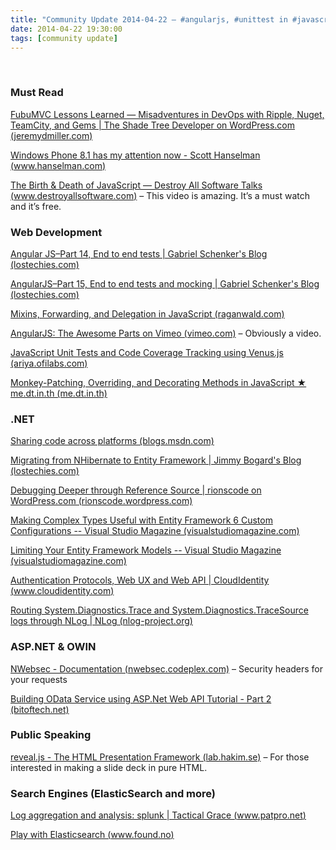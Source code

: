 ```yaml
---
title: "Community Update 2014-04-22 – #angularjs, #unittest in #javascript, #ef6, #nhibernate migration and more"
date: 2014-04-22 19:30:00
tags: [community update]
---
```


&nbsp;

### Must Read

[FubuMVC Lessons Learned — Misadventures in DevOps with Ripple, Nuget, TeamCity, and Gems | The Shade Tree Developer on WordPress.com (jeremydmiller.com)](http://jeremydmiller.com/2014/04/18/fubumvc-build-management/)

[Windows Phone 8.1 has my attention now - Scott Hanselman (www.hanselman.com)](http://www.hanselman.com/blog/WindowsPhone81HasMyAttentionNow.aspx)

[The Birth &amp; Death of JavaScript — Destroy All Software Talks (www.destroyallsoftware.com)](https://www.destroyallsoftware.com/talks/the-birth-and-death-of-javascript) – This video is amazing. It’s a must watch and it’s free.

### Web Development

[Angular JS–Part 14, End to end tests | Gabriel Schenker's Blog (lostechies.com)](http://lostechies.com/gabrielschenker/2014/04/18/angular-jspart-14-end-to-end-tests/)

[AngularJS–Part 15, End to end tests and mocking | Gabriel Schenker's Blog (lostechies.com)](http://lostechies.com/gabrielschenker/2014/04/21/angularjspart-15-end-to-end-tests-and-mocking/)

[Mixins, Forwarding, and Delegation in JavaScript (raganwald.com)](http://raganwald.com/2014/04/10/mixins-forwarding-delegation.html)

[AngularJS: The Awesome Parts on Vimeo (vimeo.com)](http://vimeo.com/90388983) – Obviously a video.

[JavaScript Unit Tests and Code Coverage Tracking using Venus.js (ariya.ofilabs.com)](http://ariya.ofilabs.com/2014/04/javascript-unit-tests-and-code-coverage-tracking-using-venus-js.html)

[Monkey-Patching, Overriding, and Decorating Methods in JavaScript ★ me.dt.in.th (me.dt.in.th)](http://me.dt.in.th/page/JavaScript-override/)

### .NET

[Sharing code across platforms (blogs.msdn.com)](http://blogs.msdn.com/b/dotnet/archive/2014/04/21/sharing-code-across-platforms.aspx)

[Migrating from NHibernate to Entity Framework | Jimmy Bogard's Blog (lostechies.com)](http://lostechies.com/jimmybogard/2014/04/22/migrating-from-nhibernate-to-entity-framework/)

[Debugging Deeper through Reference Source | rionscode on WordPress.com (rionscode.wordpress.com)](http://rionscode.wordpress.com/2014/04/11/debugging-deeper-through-reference-source/)

[Making Complex Types Useful with Entity Framework 6 Custom Configurations -- Visual Studio Magazine (visualstudiomagazine.com)](http://visualstudiomagazine.com/articles/2014/04/01/making-complex-types-useful.aspx)

[Limiting Your Entity Framework Models -- Visual Studio Magazine (visualstudiomagazine.com)](http://visualstudiomagazine.com/blogs/tool-tracker/2014/04/limiting-ef-models.aspx)

[Authentication Protocols, Web UX and Web API | CloudIdentity (www.cloudidentity.com)](http://www.cloudidentity.com/blog/2014/04/22/authentication-protocols-web-ux-and-web-api/)

[Routing System.Diagnostics.Trace and System.Diagnostics.TraceSource logs through NLog | NLog (nlog-project.org)](http://nlog-project.org/2010/09/02/routing-system-diagnostics-trace-and-system-diagnostics-tracesource-logs-through-nlog.html)

### ASP.NET &amp; OWIN

[NWebsec - Documentation (nwebsec.codeplex.com)](https://nwebsec.codeplex.com/wikipage?&amp;title=NWebsec.Owin "NWebsec.Owin") – Security headers for your requests

[Building OData Service using ASP.Net Web API Tutorial - Part 2 (bitoftech.net)](http://bitoftech.net/2014/04/16/create-read-only-odata-endpoint-using-asp-net-web-api/)

### Public Speaking

[reveal.js - The HTML Presentation Framework (lab.hakim.se)](http://lab.hakim.se/reveal-js/) – For those interested in making a slide deck in pure HTML.

### Search Engines (ElasticSearch and more)

[Log aggregation and analysis: splunk | Tactical Grace (www.patpro.net)](http://www.patpro.net/blog/index.php/2014/04/20/2656-log-aggregation-and-analysis-splunk/)

[Play with Elasticsearch (www.found.no)](https://www.found.no/play)